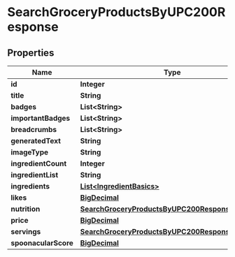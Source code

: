 

# SearchGroceryProductsByUPC200Response

## Properties

Name | Type | Description | Notes
------------ | ------------- | ------------- | -------------
**id** | **Integer** |  | 
**title** | **String** |  | 
**badges** | **List&lt;String&gt;** |  | 
**importantBadges** | **List&lt;String&gt;** |  | 
**breadcrumbs** | **List&lt;String&gt;** |  | 
**generatedText** | **String** |  | 
**imageType** | **String** |  | 
**ingredientCount** | **Integer** |  |  [optional]
**ingredientList** | **String** |  | 
**ingredients** | [**List&lt;IngredientBasics&gt;**](IngredientBasics.md) |  | 
**likes** | [**BigDecimal**](BigDecimal.md) |  | 
**nutrition** | [**SearchGroceryProductsByUPC200ResponseNutrition**](SearchGroceryProductsByUPC200ResponseNutrition.md) |  | 
**price** | [**BigDecimal**](BigDecimal.md) |  | 
**servings** | [**SearchGroceryProductsByUPC200ResponseServings**](SearchGroceryProductsByUPC200ResponseServings.md) |  | 
**spoonacularScore** | [**BigDecimal**](BigDecimal.md) |  | 




